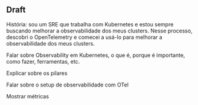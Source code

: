 ## Draft

História: sou um SRE que trabalha com Kubernetes e estou sempre buscando melhorar a observabilidade dos meus clusters. Nesse processo, descobri o OpenTelemetry e comecei a usá-lo para melhorar a observabilidade dos meus clusters.

Falar sobre Observability em Kubernetes, o que é, porque é importante, como fazer, ferramentas, etc.

Explicar sobre os pilares

Falar sobre o setup de observabilidade com OTel

Mostrar métricas